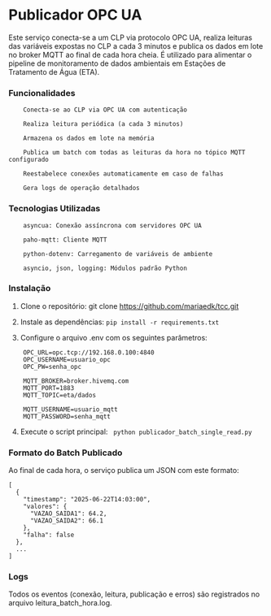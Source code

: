 # Publicador OPC UA

Este serviço conecta-se a um CLP via protocolo OPC UA, realiza leituras das variáveis expostas no CLP a cada 3 minutos e publica os dados em lote no broker MQTT ao final de cada hora cheia. É utilizado para alimentar o pipeline de monitoramento de dados ambientais em Estações de Tratamento de Água (ETA).
### Funcionalidades
```
    Conecta-se ao CLP via OPC UA com autenticação

    Realiza leitura periódica (a cada 3 minutos)

    Armazena os dados em lote na memória

    Publica um batch com todas as leituras da hora no tópico MQTT configurado

    Reestabelece conexões automaticamente em caso de falhas

    Gera logs de operação detalhados
```
### Tecnologias Utilizadas
```
    asyncua: Conexão assíncrona com servidores OPC UA

    paho-mqtt: Cliente MQTT

    python-dotenv: Carregamento de variáveis de ambiente

    asyncio, json, logging: Módulos padrão Python
```
### Instalação

1. Clone o repositório: git clone https://github.com/mariaedk/tcc.git

2. Instale as dependências: ```pip install -r requirements.txt```

3. Configure o arquivo .env com os seguintes parâmetros:
```
    OPC_URL=opc.tcp://192.168.0.100:4840
    OPC_USERNAME=usuario_opc
    OPC_PW=senha_opc

    MQTT_BROKER=broker.hivemq.com
    MQTT_PORT=1883
    MQTT_TOPIC=eta/dados

    MQTT_USERNAME=usuario_mqtt
    MQTT_PASSWORD=senha_mqtt
```

4. Execute o script principal: ``` python publicador_batch_single_read.py```

### Formato do Batch Publicado

Ao final de cada hora, o serviço publica um JSON com este formato:
```
[
  {
    "timestamp": "2025-06-22T14:03:00",
    "valores": {
      "VAZAO_SAIDA1": 64.2,
      "VAZAO_SAIDA2": 66.1
    },
    "falha": false
  },
  ...
]
```
### Logs

Todos os eventos (conexão, leitura, publicação e erros) são registrados no arquivo leitura_batch_hora.log.